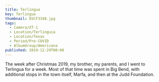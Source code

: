 ```yaml
---
title: Terlingua
key: Terlingua
thumbnail: DSCF3348.jpg
tags:
  - Camera/XT-1
  - Location/Terlinguia
  - Location/Texas
  - Period/Pre-COVID
  - AlbumGroup/Americana
published: 2019-12-29T00:00
---
```

The week after Christmas 2019, my brother, my parents, and I went to Terlingua for a week. Most of that time was spent in Big Bend, with additional stops in the town itself, Marfa, and then at the Judd Foundation.

